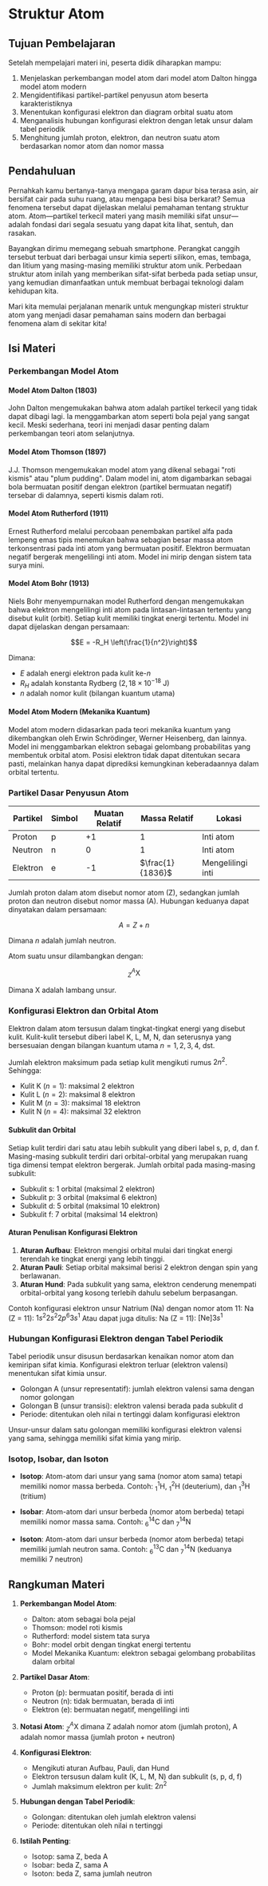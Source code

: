 # Struktur Atom

## Tujuan Pembelajaran

Setelah mempelajari materi ini, peserta didik diharapkan mampu:

1. Menjelaskan perkembangan model atom dari model atom Dalton hingga model atom modern
2. Mengidentifikasi partikel-partikel penyusun atom beserta karakteristiknya
3. Menentukan konfigurasi elektron dan diagram orbital suatu atom
4. Menganalisis hubungan konfigurasi elektron dengan letak unsur dalam tabel periodik
5. Menghitung jumlah proton, elektron, dan neutron suatu atom berdasarkan nomor atom dan nomor massa

## Pendahuluan

Pernahkah kamu bertanya-tanya mengapa garam dapur bisa terasa asin, air bersifat cair pada suhu ruang, atau mengapa besi bisa berkarat? Semua fenomena tersebut dapat dijelaskan melalui pemahaman tentang struktur atom. Atom—partikel terkecil materi yang masih memiliki sifat unsur—adalah fondasi dari segala sesuatu yang dapat kita lihat, sentuh, dan rasakan.

Bayangkan dirimu memegang sebuah smartphone. Perangkat canggih tersebut terbuat dari berbagai unsur kimia seperti silikon, emas, tembaga, dan litium yang masing-masing memiliki struktur atom unik. Perbedaan struktur atom inilah yang memberikan sifat-sifat berbeda pada setiap unsur, yang kemudian dimanfaatkan untuk membuat berbagai teknologi dalam kehidupan kita.

Mari kita memulai perjalanan menarik untuk mengungkap misteri struktur atom yang menjadi dasar pemahaman sains modern dan berbagai fenomena alam di sekitar kita!

## Isi Materi

### Perkembangan Model Atom

#### Model Atom Dalton (1803)

John Dalton mengemukakan bahwa atom adalah partikel terkecil yang tidak dapat dibagi lagi. Ia menggambarkan atom seperti bola pejal yang sangat kecil. Meski sederhana, teori ini menjadi dasar penting dalam perkembangan teori atom selanjutnya.

#### Model Atom Thomson (1897)

J.J. Thomson mengemukakan model atom yang dikenal sebagai "roti kismis" atau "plum pudding". Dalam model ini, atom digambarkan sebagai bola bermuatan positif dengan elektron (partikel bermuatan negatif) tersebar di dalamnya, seperti kismis dalam roti.

#### Model Atom Rutherford (1911)

Ernest Rutherford melalui percobaan penembakan partikel alfa pada lempeng emas tipis menemukan bahwa sebagian besar massa atom terkonsentrasi pada inti atom yang bermuatan positif. Elektron bermuatan negatif bergerak mengelilingi inti atom. Model ini mirip dengan sistem tata surya mini.

#### Model Atom Bohr (1913)

Niels Bohr menyempurnakan model Rutherford dengan mengemukakan bahwa elektron mengelilingi inti atom pada lintasan-lintasan tertentu yang disebut kulit (orbit). Setiap kulit memiliki tingkat energi tertentu. Model ini dapat dijelaskan dengan persamaan:

$$E = -R_H \left(\frac{1}{n^2}\right)$$

Dimana:

- $E$ adalah energi elektron pada kulit ke-$n$
- $R_H$ adalah konstanta Rydberg ($2,18 \times 10^{-18}$ J)
- $n$ adalah nomor kulit (bilangan kuantum utama)

#### Model Atom Modern (Mekanika Kuantum)

Model atom modern didasarkan pada teori mekanika kuantum yang dikembangkan oleh Erwin Schrödinger, Werner Heisenberg, dan lainnya. Model ini menggambarkan elektron sebagai gelombang probabilitas yang membentuk orbital atom. Posisi elektron tidak dapat ditentukan secara pasti, melainkan hanya dapat diprediksi kemungkinan keberadaannya dalam orbital tertentu.

### Partikel Dasar Penyusun Atom

| Partikel | Simbol | Muatan Relatif | Massa Relatif | Lokasi |
|----------|--------|----------------|---------------|--------|
| Proton | p | +1 | 1 | Inti atom |
| Neutron | n | 0 | 1 | Inti atom |
| Elektron | e | -1 | $\frac{1}{1836}$ | Mengelilingi inti |

Jumlah proton dalam atom disebut nomor atom (Z), sedangkan jumlah proton dan neutron disebut nomor massa (A). Hubungan keduanya dapat dinyatakan dalam persamaan:

$$A = Z + n$$

Dimana $n$ adalah jumlah neutron.

Atom suatu unsur dilambangkan dengan:

$$_{Z}^{A}\text{X}$$

Dimana X adalah lambang unsur.

### Konfigurasi Elektron dan Orbital Atom

Elektron dalam atom tersusun dalam tingkat-tingkat energi yang disebut kulit. Kulit-kulit tersebut diberi label K, L, M, N, dan seterusnya yang bersesuaian dengan bilangan kuantum utama $n = 1, 2, 3, 4,$ dst.

Jumlah elektron maksimum pada setiap kulit mengikuti rumus $2n^2$. Sehingga:

- Kulit K ($n = 1$): maksimal 2 elektron
- Kulit L ($n = 2$): maksimal 8 elektron
- Kulit M ($n = 3$): maksimal 18 elektron
- Kulit N ($n = 4$): maksimal 32 elektron

#### Subkulit dan Orbital

Setiap kulit terdiri dari satu atau lebih subkulit yang diberi label s, p, d, dan f. Masing-masing subkulit terdiri dari orbital-orbital yang merupakan ruang tiga dimensi tempat elektron bergerak. Jumlah orbital pada masing-masing subkulit:

- Subkulit s: 1 orbital (maksimal 2 elektron)
- Subkulit p: 3 orbital (maksimal 6 elektron)
- Subkulit d: 5 orbital (maksimal 10 elektron)
- Subkulit f: 7 orbital (maksimal 14 elektron)

#### Aturan Penulisan Konfigurasi Elektron

1. **Aturan Aufbau**: Elektron mengisi orbital mulai dari tingkat energi terendah ke tingkat energi yang lebih tinggi.
2. **Aturan Pauli**: Setiap orbital maksimal berisi 2 elektron dengan spin yang berlawanan.
3. **Aturan Hund**: Pada subkulit yang sama, elektron cenderung menempati orbital-orbital yang kosong terlebih dahulu sebelum berpasangan.

Contoh konfigurasi elektron unsur Natrium (Na) dengan nomor atom 11:
$\text{Na}$ (Z = 11): $1s^2 2s^2 2p^6 3s^1$
Atau dapat juga ditulis: $\text{Na}$ (Z = 11): $[\text{Ne}] 3s^1$

### Hubungan Konfigurasi Elektron dengan Tabel Periodik

Tabel periodik unsur disusun berdasarkan kenaikan nomor atom dan kemiripan sifat kimia. Konfigurasi elektron terluar (elektron valensi) menentukan sifat kimia unsur.

- Golongan A (unsur representatif): jumlah elektron valensi sama dengan nomor golongan
- Golongan B (unsur transisi): elektron valensi berada pada subkulit d
- Periode: ditentukan oleh nilai n tertinggi dalam konfigurasi elektron

Unsur-unsur dalam satu golongan memiliki konfigurasi elektron valensi yang sama, sehingga memiliki sifat kimia yang mirip.

### Isotop, Isobar, dan Isoton

- **Isotop**: Atom-atom dari unsur yang sama (nomor atom sama) tetapi memiliki nomor massa berbeda.
  Contoh: $_{1}^{1}\text{H}$, $_{1}^{2}\text{H}$ (deuterium), dan $_{1}^{3}\text{H}$ (tritium)

- **Isobar**: Atom-atom dari unsur berbeda (nomor atom berbeda) tetapi memiliki nomor massa sama.
  Contoh: $_{6}^{14}\text{C}$ dan $_{7}^{14}\text{N}$

- **Isoton**: Atom-atom dari unsur berbeda (nomor atom berbeda) tetapi memiliki jumlah neutron sama.
  Contoh: $_{6}^{13}\text{C}$ dan $_{7}^{14}\text{N}$ (keduanya memiliki 7 neutron)

## Rangkuman Materi

1. **Perkembangan Model Atom**:
   - Dalton: atom sebagai bola pejal
   - Thomson: model roti kismis
   - Rutherford: model sistem tata surya
   - Bohr: model orbit dengan tingkat energi tertentu
   - Model Mekanika Kuantum: elektron sebagai gelombang probabilitas dalam orbital

2. **Partikel Dasar Atom**:
   - Proton (p): bermuatan positif, berada di inti
   - Neutron (n): tidak bermuatan, berada di inti
   - Elektron (e): bermuatan negatif, mengelilingi inti

3. **Notasi Atom**: $_{Z}^{A}\text{X}$ dimana Z adalah nomor atom (jumlah proton), A adalah nomor massa (jumlah proton + neutron)

4. **Konfigurasi Elektron**:
   - Mengikuti aturan Aufbau, Pauli, dan Hund
   - Elektron tersusun dalam kulit (K, L, M, N) dan subkulit (s, p, d, f)
   - Jumlah maksimum elektron per kulit: $2n^2$

5. **Hubungan dengan Tabel Periodik**:
   - Golongan: ditentukan oleh jumlah elektron valensi
   - Periode: ditentukan oleh nilai n tertinggi

6. **Istilah Penting**:
   - Isotop: sama Z, beda A
   - Isobar: beda Z, sama A
   - Isoton: beda Z, sama jumlah neutron
